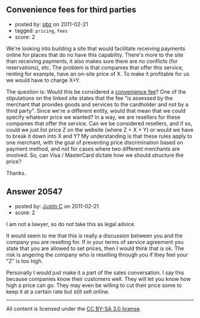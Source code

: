 ## Convenience fees for third parties

- posted by: [pbz](https://stackexchange.com/users/-1/7933-pbz) on 2011-02-21
- tagged: `pricing`, `fees`
- score: 2

We're looking into building a site that would facilitate receiving payments online for places that do no have this capability. There's more to the site than receiving payments, it also makes sure there are no conflicts (for reservations), etc. The problem is that companies that offer this service, renting for example, have an on-site price of X. To make it profitable for us we would have to charge X+Y.

The question is: Would this be considered a [convenience fee][1]? One of the stipulations on the linked site states that the fee "is assessed by the merchant that provides goods and services to the cardholder and not by a third party". Since we're a different entity, would that mean that we could specify whatever price we wanted? In a way, we are resellers for these companies that offer the service. Can we be considered resellers, and if so, could we just list price Z on the website (where Z = X + Y) or would we have to break it down into X and Y? My understanding is that these rules apply to one merchant, with the goal of preventing price discrimination based on payment method, and not for cases where two different merchants are involved. So, can Visa / MasterCard dictate how we should structure the price?

Thanks.


  [1]: http://www.merchantcouncil.org/merchant-account/operation/convenience-fee.php


## Answer 20547

- posted by: [Justin C](https://stackexchange.com/users/-1/6947-justin-c) on 2011-02-21
- score: 2

I am not a lawyer, so do not take this as legal advice.

It would seem to me that this is really a discussion between you and the company you are reselling for. If in your terms of service agreement you state that you are allowed to set prices, then I would think that is ok. The risk is angering the company who is reselling through you if they feel your "Z" is too high.

Personally I would just make it a part of the sales conversation. I say this because companies know their customers well. They will let you know how high a price can go. They may even be willing to cut their price some to keep it at a certain rate but still sell online.



---

All content is licensed under the [CC BY-SA 3.0 license](https://creativecommons.org/licenses/by-sa/3.0/).
